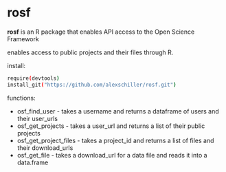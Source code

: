 rosf
====

<b>rosf</b> is an R package that enables API access to the Open Science Framework
<div style="color:red; font-size:large;"> </div>
enables access to public projects and their files through R.

install:

```bash
require(devtools)
install_git("https://github.com/alexschiller/rosf.git")
```

functions:
- osf_find_user - takes a username and returns a dataframe of users and their user_urls
- osf_get_projects - takes a user_url and returns a list of their public projects
- osf_get_project_files - takes a project_id and returns a list of files and their download_urls
- osf_get_file - takes a download_url for a data file and reads it into a data.frame
